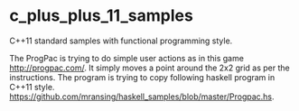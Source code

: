c_plus_plus_11_samples
======================

C++11 standard samples with functional programming style. 

The ProgPac is trying to do simple user actions as in this game http://progpac.com/. It simply moves a point around the 2x2 grid as per the instructions.
The program is trying to copy following haskell program in C++11 style. https://github.com/mransing/haskell_samples/blob/master/Progpac.hs.